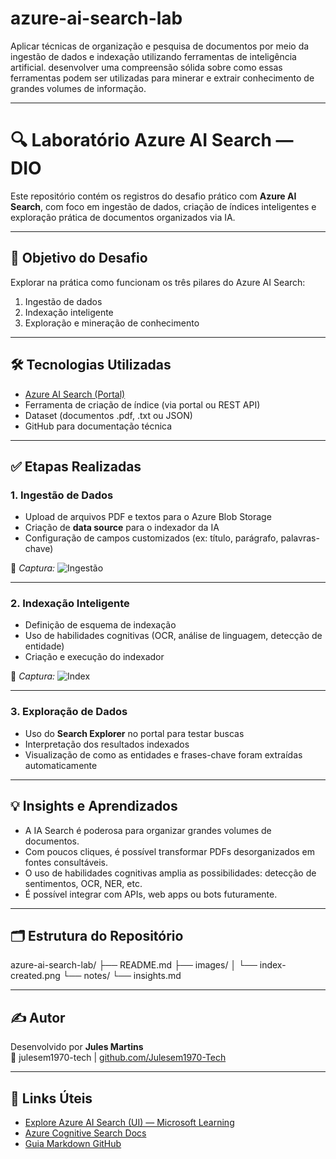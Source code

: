 # azure-ai-search-lab
Aplicar técnicas de organização e pesquisa de documentos por meio da ingestão de dados e indexação utilizando ferramentas de inteligência artificial. desenvolver uma compreensão sólida sobre como essas ferramentas podem ser utilizadas para minerar e extrair conhecimento de grandes volumes de informação.

---

# 🔍 Laboratório Azure AI Search — DIO

Este repositório contém os registros do desafio prático com **Azure AI Search**, com foco em ingestão de dados, criação de índices inteligentes e exploração prática de documentos organizados via IA.

---

## 🎯 Objetivo do Desafio

Explorar na prática como funcionam os três pilares do Azure AI Search:

1. Ingestão de dados
2. Indexação inteligente
3. Exploração e mineração de conhecimento

---

## 🛠️ Tecnologias Utilizadas

- [Azure AI Search (Portal)](https://portal.azure.com)
- Ferramenta de criação de índice (via portal ou REST API)
- Dataset (documentos .pdf, .txt ou JSON)
- GitHub para documentação técnica

---

## ✅ Etapas Realizadas

### 1. Ingestão de Dados

- Upload de arquivos PDF e textos para o Azure Blob Storage
- Criação de **data source** para o indexador da IA
- Configuração de campos customizados (ex: título, parágrafo, palavras-chave)

📸 *Captura:*
![Ingestão](./images/ingestion-step.png)

---

### 2. Indexação Inteligente

- Definição de esquema de indexação
- Uso de habilidades cognitivas (OCR, análise de linguagem, detecção de entidade)
- Criação e execução do indexador

📸 *Captura:*
![Index](./images/index-created.png)

---

### 3. Exploração de Dados

- Uso do **Search Explorer** no portal para testar buscas
- Interpretação dos resultados indexados
- Visualização de como as entidades e frases-chave foram extraídas automaticamente

---

## 💡 Insights e Aprendizados

- A IA Search é poderosa para organizar grandes volumes de documentos.
- Com poucos cliques, é possível transformar PDFs desorganizados em fontes consultáveis.
- O uso de habilidades cognitivas amplia as possibilidades: detecção de sentimentos, OCR, NER, etc.
- É possível integrar com APIs, web apps ou bots futuramente.

---

## 🗂️ Estrutura do Repositório

azure-ai-search-lab/
├── README.md
├── images/
│ └── index-created.png
└── notes/
└── insights.md

---

## ✍️ Autor

Desenvolvido por **Jules Martins**  
📧 julesem1970-tech | [github.com/Julesem1970-Tech](https://github.com/Julesem1970-Tech)

---

## 🔗 Links Úteis

- [Explore Azure AI Search (UI) — Microsoft Learning](https://learn.microsoft.com/en-us/training/modules/explore-azure-ai-search/)
- [Azure Cognitive Search Docs](https://learn.microsoft.com/en-us/azure/search/)
- [Guia Markdown GitHub](https://guides.github.com/features/mastering-markdown/)
